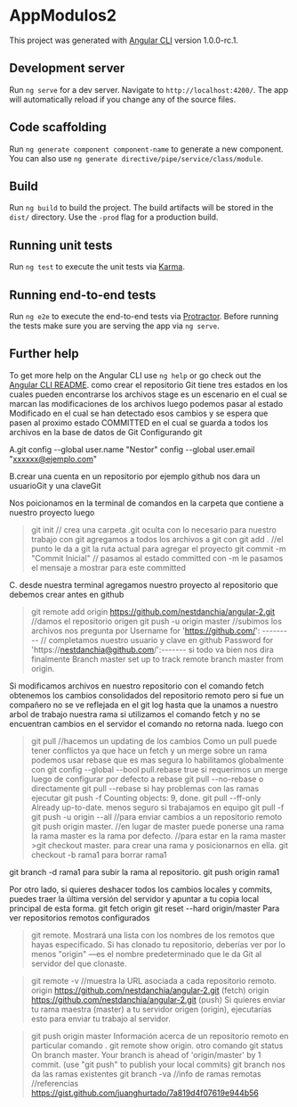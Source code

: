 # AppModulos2

This project was generated with [Angular CLI](https://github.com/angular/angular-cli) version 1.0.0-rc.1.

## Development server
Run `ng serve` for a dev server. Navigate to `http://localhost:4200/`. The app will automatically reload if you change any of the source files.

## Code scaffolding

Run `ng generate component component-name` to generate a new component. You can also use `ng generate directive/pipe/service/class/module`.

## Build

Run `ng build` to build the project. The build artifacts will be stored in the `dist/` directory. Use the `-prod` flag for a production build.

## Running unit tests

Run `ng test` to execute the unit tests via [Karma](https://karma-runner.github.io).

## Running end-to-end tests

Run `ng e2e` to execute the end-to-end tests via [Protractor](http://www.protractortest.org/).
Before running the tests make sure you are serving the app via `ng serve`.

## Further help

To get more help on the Angular CLI use `ng help` or go check out the [Angular CLI README](https://github.com/angular/angular-cli/blob/master/README.md).
como crear el repositorio
Git tiene tres estados en los cuales pueden encontrarse los archivos
stage es un escenario en el cual se marcan las modificaciones de los archivos luego podemos pasar al estado Modificado en el cual se han detectado esos cambios y se espera que pasen al proximo estado COMMITTED en el cual se guarda a todos los archivos en la base de datos de Git
Configurando git 

A.git config --global user.name "Nestor"
config --global user.email "xxxxxx@ejemplo.com"

B.crear una cuenta en un repositorio por ejemplo github nos dara un usuarioGit y una claveGit

Nos poicionamos en la terminal de comandos en la carpeta que contiene a nuestro proyecto luego
>git init // crea una carpeta .git oculta con lo necesario para nuestro trabajo con git
>agregamos a todos los archivos a git con
git add . //el punto le da a git la ruta actual para agregar el proyecto
git commit -m "Commit Inicial" // pasamos al estado committed con -m le pasamos el mensaje a mostrar para este committed

C. desde nuestra terminal agregamos nuestro proyecto al repositorio que debemos crear antes en github
>git remote add origin https://github.com/nestdanchia/angular-2.git //damos el repositorio origen
>git push -u origin master //subimos los archivos
nos pregunta por 
Username for 'https://github.com/': --------- // completamos nuestro usuario y clave en github
Password for 'https://nestdanchia@github.com/':-------
si todo va bien nos dira finalmente 
Branch master set up to track remote branch master from origin.

Si modificamos archivos en nuestro repositorio con el comando fetch obtenemos los cambios consolidados del repositorio remoto
pero si fue un compañero no se ve reflejada en el git log hasta que la unamos a nuestro arbol de trabajo nuestra rama
si utilizamos el comando fetch y no se encuentran cambios en el servidor el comando no retorna nada. 
luego con 
>git pull //hacemos un updating de los cambios
Como un pull puede tener conflictos ya que hace un fetch y un merge sobre un rama podemos usar rebase que es mas segura lo habilitamos globalmente con
>git config --global --bool pull.rebase true 
si requerimos un merge luego de configurar por defecto a rebase
>git pull --no-rebase
o directamente
>git pull --rebase
si hay problemas con las ramas ejecutar 
>git push -f
Counting objects: 9, done.
> git pull --ff-only
Already up-to-date.
menos seguro si trabajamos en equipo 
>git pull -f
git push -u origin --all
//para enviar cambios a un repositorio remoto
>git push origin master.
//en lugar de master puede ponerse una rama la rama master es la rama por defecto.
//para estar en la rama master >git checkout master.
para crear una rama y posicionarnos en ella.
git checkout -b rama1
para borrar rama1

git branch -d rama1
para subir la rama al repositorio.
git push origin rama1

Por otro lado, si quieres deshacer todos los cambios locales y commits, puedes traer la última versión del servidor y apuntar a tu copia local principal de esta forma.
git fetch origin
git reset --hard origin/master
Para ver  repositorios remotos configurados
> git remote. 
Mostrará una lista con los nombres de los remotos que hayas especificado. Si has clonado tu repositorio, deberías ver por lo menos "origin" —es el nombre predeterminado que le da Git al servidor del que clonaste.

>git remote -v //muestra la URL asociada a cada repositorio remoto.
origin  https://github.com/nestdanchia/angular-2.git (fetch)
origin  https://github.com/nestdanchia/angular-2.git (push)
Si quieres enviar tu rama maestra (master) a tu servidor origen (origin), ejecutarías esto para enviar tu trabajo al servidor.

> git push origin master
 Información acerca de un repositorio remoto en particular comando .
 >git remote show origin.
 otro comando
 >git status
On branch master.
Your branch is ahead of 'origin/master' by 1 commit.
  (use "git push" to publish your local commits)
  >git branch nos da las ramas existentes
  >git branch -va //info de ramas remotas
  //referencias https://gist.github.com/juanghurtado/7a819d4f07619e944b56

